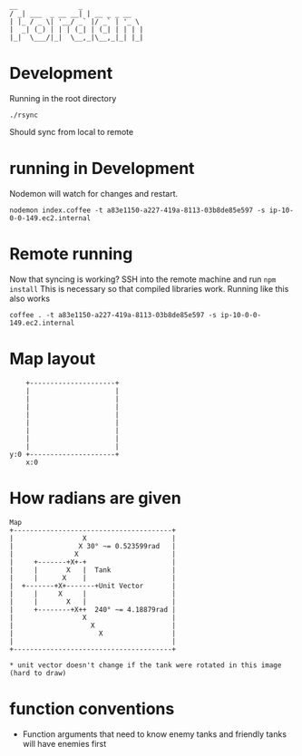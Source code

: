     __               _             
    / _| ___  _ __ __| | __ _ _ __  
    | |_ / _ \| '__/ _` |/ _` | '_ \
    |  _| (_) | | | (_| | (_| | | | |
    |_|  \___/|_|  \__,_|\__,_|_| |_|


# Development

Running in the root directory

`./rsync`

Should sync from local to remote

# running in Development

Nodemon will watch for changes and restart.

    nodemon index.coffee -t a83e1150-a227-419a-8113-03b8de85e597 -s ip-10-0-0-149.ec2.internal

# Remote running

Now that syncing is working?
SSH into the remote machine and run `npm install`
This is necessary so that compiled libraries work.
Running like this also works

    coffee . -t a83e1150-a227-419a-8113-03b8de85e597 -s ip-10-0-0-149.ec2.internal

# Map layout

        +---------------------+
        |                     |
        |                     |
        |                     |
        |                     |
        |                     |
        |                     |
        |                     |
        |                     |
    y:0 +---------------------+
        x:0

# How radians are given

    Map
    +---------------------------------------+
    |                 X                     |
    |                X 30° ~= 0.523599rad   |
    |               X                       |
    |     +-------+X+-+                     |
    |     |       X   |  Tank               |
    |     |      X    |                     |
    |  +-------+X+-------+Unit Vector       |
    |     |     X     |                     |
    |     |       X   |                     |
    |     +--------+X++  240° ~= 4.18879rad |
    |                 X                     |
    |                   X                   |
    |                     X                 |
    |                                       |
    +---------------------------------------+

    * unit vector doesn't change if the tank were rotated in this image (hard to draw)

# function conventions

- Function arguments that need to know enemy tanks and friendly tanks will have enemies first
